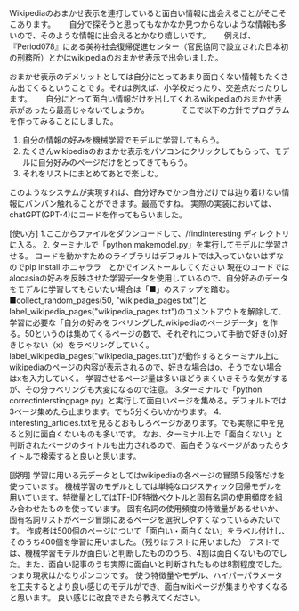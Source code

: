 Wikipediaのおまかせ表示を連打していると面白い情報に出会えることがそこそこあります。　　
自分で探そうと思ってもなかなか見つからないような情報も多いので、そのような情報に出会えるとかなり嬉しいです。　　
例えば、『Period078』にある美祢社会復帰促進センター（官民協同で設立された日本初の刑務所）とかはwikipediaのおまかせ表示で出会いました。　　

おまかせ表示のデメリットとしては自分にとってあまり面白くない情報もたくさん出てくるということです。それは例えば、小学校だったり、交差点だったりします。　　
自分にとって面白い情報だけを出してくれるwikipediaのおまかせ表示があったら最高じゃないでしょうか。　　
　　
そこで以下の方針でプログラムを作ってみることにしました。　　
1. 自分の情報の好みを機械学習でモデルに学習してもらう。　　
2. たくさんwikipediaのおまかせ表示をパソコンにクリックしてもらって、モデルに自分好みのページだけをとってきてもらう。
3. それをリストにまとめてあとで楽しむ。

このようなシステムが実現すれば、自分好みでかつ自分だけでは辿り着けない情報にバンバン触れることができます。最高ですね。
実際の実装においては、chatGPT(GPT-4)にコードを作ってもらいました。

[使い方]
1.ここからファイルをダウンロードして、/findinteresting ディレクトリに入る。
2. ターミナルで「python makemodel.py」を実行してモデルに学習させる。
コードを動かすためのライブラリはデフォルトでは入っていないはずなのでpip install ホニャララ　とかでインストールしてください
現在のコードではalocasiaの好みを反映させた学習データを使用しているので、自分好みのデータをモデルに学習してもらいたい場合は「■」のステップを踏む。
■collect_random_pages(50, "wikipedia_pages.txt")とlabel_wikipedia_pages("wikipedia_pages.txt")のコメントアウトを解除して、
学習に必要な「自分の好みをラベリングしたwikipediaのページデータ」を作る。50というのは集めてくるページの数で、それぞれについて手動で好き(o),好きじゃない（x）をラベリングしていく。
label_wikipedia_pages("wikipedia_pages.txt")が動作するとターミナル上にwikipediaのページの内容が表示されるので、好きな場合はo、そうでない場合はxを入力していく。
学習させるページ量は多いほどうまくいきそうな気がするが、その分ラベリングも大変になるので注意。
3.ターミナルで「python correctinterstingpage.py」と実行して面白いページを集める。デフォルトでは3ページ集めたら止まります。でも5分くらいかかります。
4. interesting_articles.txtを見るとおもしろページがあります。でも実際に中を見ると別に面白くないものも多いです。
なお、ターミナル上で「面白くない」と判断されたページのタイトルも出力されるので、面白そうなページがあったらタイトルで検索すると良いと思います。

[説明]
学習に用いる元データとしてはwikipediaの各ページの冒頭５段落だけを使っています。
機械学習のモデルとしては単純なロジスティック回帰モデルを用いています。特徴量としてはTF-IDF特徴ベクトルと固有名詞の使用頻度を組み合わせたものを使っています。
固有名詞の使用頻度の特徴量があるせいか、固有名詞リストがページ冒頭にあるページを選択しやすくなっているみたいです。
作成者は500個のページについて「面白い・面白くない」をラベル付けし、そのうち400個を学習に用いました。（残りはテストに用いました）
テストでは、機械学習モデルが面白いと判断したもののうち、4割は面白くないものでした。また、面白い記事のうち実際に面白いと判断されたものは8割程度でした。
つまり現状はかなりポンコツです。
使う特徴量やモデル、ハイパーパラメータを工夫するとより良い感じのモデルができ、面白wikiページが集まりやすくなると思います。
良い感じに改良できたら教えてください。


